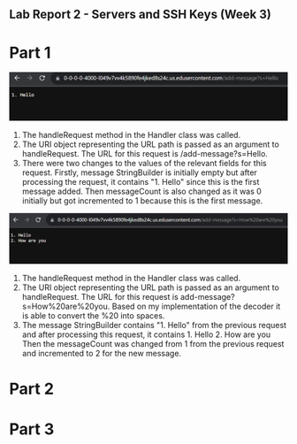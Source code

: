 ## Lab Report 2 - Servers and SSH Keys (Week 3)

# Part 1
![Image](LabReport2SS1.png)
1. The handleRequest method in the Handler class was called.
2. The URI object representing the URL path is passed as an argument
   to handleRequest. The URL for this request is /add-message?s=Hello.
3. There were two changes to the values of the relevant fields for this
   request. Firstly, message StringBuilder is initially empty but after
   processing the request, it contains "1. Hello" since this is the first
   message added. Then messageCount is also changed as it was 0 initially
   but got incremented to 1 because this is the first message.


![Image](LabReport2SS2.png)
1. The handleRequest method in the Handler class was called.
2. The URI object representing the URL path is passed as an
   argument to handleRequest. The URL for this request is
   add-message?s=How%20are%20you. Based on my implementation
   of the decoder it is able to convert the %20 into spaces.
3. The message StringBuilder contains "1. Hello" from the previous
   request and after processing this request, it contains 
        1. Hello
        2. How are you
  Then the messageCount was changed from 1 from the previous request and
  incremented to 2 for the new message.


# Part 2



# Part 3



